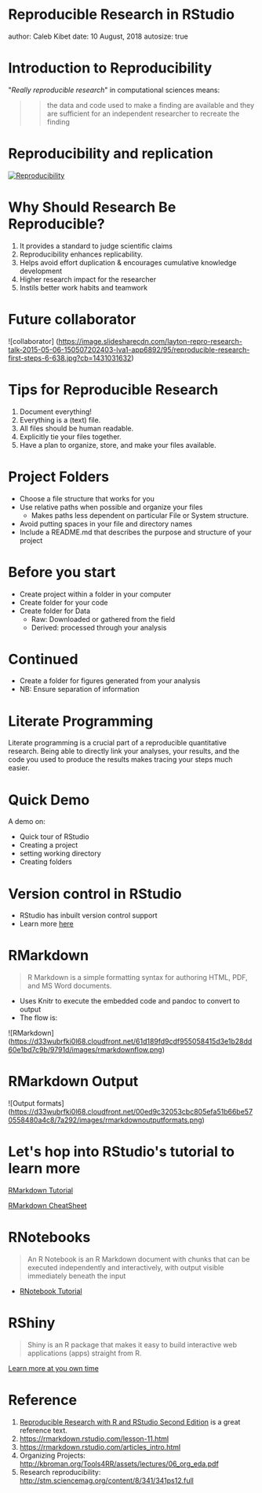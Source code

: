 Reproducible Research in RStudio
========================================================
author: Caleb Kibet
date: 10 August, 2018
autosize: true

Introduction to Reproducibility
========================================================
"*Really reproducible research*" in computational sciences means:

>>the data and code used to make a finding are available and they are sufficient for an independent researcher to recreate the finding
    

Reproducibility and replication
=================================

[![Reproducibility](http://ijobs.rutgers.edu/wordpress/wp-content/uploads/2016/10/repeatability-vs-reproducibility-e1476212931590.jpg)](https://twitter.com/i/status/1027640401610661889)


Why Should Research Be Reproducible?
================================

1. It provides a standard to judge scientific claims
2. Reproducibility enhances replicability.
3. Helps avoid effort duplication & encourages cumulative knowledge development
4. Higher research impact for the researcher
5. Instils better work habits and teamwork

Future collaborator
===============================
![collaborator] (https://image.slidesharecdn.com/layton-repro-research-talk-2015-05-06-150507202403-lva1-app6892/95/reproducible-research-first-steps-6-638.jpg?cb=1431031632)


Tips for Reproducible Research
================================
1. Document everything!
2. Everything is a (text) file.
3. All files should be human readable.
3. Explicitly tie your files together.
5. Have a plan to organize, store, and make your files available.

Project Folders
================================
- Choose a file structure that works for you
- Use relative paths when possible and organize your files
    - Makes paths less dependent on particular File or System structure.
- Avoid putting spaces in your file and directory names
- Include a README.md that describes the purpose and structure of your project

Before you start
===============================
* Create project within a folder in your computer
* Create folder for your code
* Create folder for Data
  * Raw: Downloaded or gathered from the field
  * Derived: processed through your analysis


Continued
======================
* Create a folder for figures generated from your analysis
* NB: Ensure separation of information


Literate Programming
====================
Literate programming is a crucial part of a reproducible quantitative research. Being able to directly link your analyses, your results, and the code you used to produce the results makes tracing your steps much easier.


Quick Demo
===============================================
A demo on:
* Quick tour of RStudio
* Creating a project
* setting working directory
* Creating folders

Version control in RStudio
========================
- RStudio has inbuilt version control support
- Learn more [here](https://aberdeenstudygroup.github.io/studyGroup/lessons/SG-T1-GitHubVersionControl/VersionControl/)

RMarkdown
===========================
>R Markdown is a simple formatting syntax for authoring HTML, PDF, and MS Word documents. 

- Uses Knitr to execute the embedded code and pandoc to convert to output
- The flow is:

![RMarkdown]
(https://d33wubrfki0l68.cloudfront.net/61d189fd9cdf955058415d3e1b28dd60e1bd7c9b/9791d/images/rmarkdownflow.png)

RMarkdown Output
========================
![Output formats]
(https://d33wubrfki0l68.cloudfront.net/00ed9c32053cbc805efa51b66be570558480a4c8/7a292/images/rmarkdownoutputformats.png)

Let's hop into RStudio's tutorial to learn more
================================

[RMarkdown Tutorial](https://rmarkdown.rstudio.com/authoring_quick_tour.html)

[RMarkdown CheatSheet](http://www.rstudio.com/wp-content/uploads/2015/02/rmarkdown-cheatsheet.pdf)

RNotebooks
==========================

>An R Notebook is an R Markdown document with chunks that can be executed independently and interactively, with output visible immediately beneath the input

- [RNotebook Tutorial](https://rmarkdown.rstudio.com/r_notebooks)

RShiny
===================
> Shiny is an R package that makes it easy to build interactive web applications (apps) straight from R.

[Learn more at you own time](https://shiny.rstudio.com/tutorial/written-tutorial/lesson1/)


Reference
===================
1. [Reproducible Research with R and RStudio Second Edition](https://englianhu.files.wordpress.com/2016/01/reproducible-research-with-r-and-studio-2nd-edition.pdf) is a great reference text.
2. https://rmarkdown.rstudio.com/lesson-11.html
3. https://rmarkdown.rstudio.com/articles_intro.html
4. Organizing Projects: http://kbroman.org/Tools4RR/assets/lectures/06_org_eda.pdf
5. Research reproducibility: http://stm.sciencemag.org/content/8/341/341ps12.full


